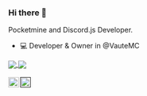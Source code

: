 ### Hi there 👋

Pocketmine and Discord.js Developer.

- 💻 Developer & Owner in @VauteMC

<a href="https://github.com/FckmlDev">
  <img align="center" src=https://github-readme-stats.vercel.app/api?username=KoralopD4v&hide=contribs,prs&show_icons=true&count_private=true&include_all_commits=true&theme=radical />
</a>
<a href="https://github.com/KoralopD4v">
  <img align="center" src=https://github-readme-stats.vercel.app/api/top-langs/?username=KoralopD4v&layout=compact&theme=radical/>
</a>

<br />
<br />

<a href="https://twitter.com/koralop3">
  <img align="left" alt="koralop3" width="21px" src="https://raw.githubusercontent.com/anuraghazra/anuraghazra/master/assets/twitter.svg" />
</a>

<a href="">
  <img align="left" alt="KoralopD4v#0001" width="21px" src="https://raw.githubusercontent.com/anuraghazra/anuraghazra/master/assets/discord-round.svg" />
</a>
